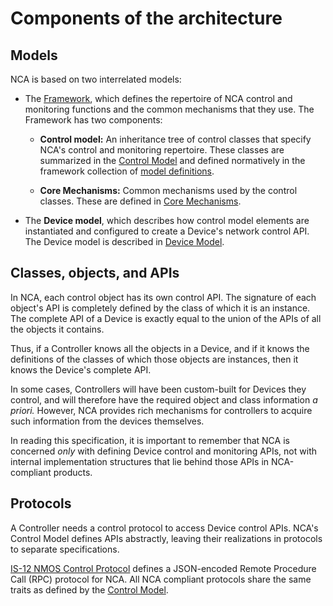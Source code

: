 # Components of the architecture

## Models

NCA is based on two interrelated models:

- The [Framework](https://specs.amwa.tv/ms-05-02), which defines the repertoire of NCA control and monitoring functions and the common mechanisms that they use. The Framework has two components:

  - **Control model:** An inheritance tree of control classes that specify NCA's control and monitoring repertoire. These classes are summarized in the [Control Model](Control%20Model.md) and defined normatively in the framework collection of [model definitions](https://specs.amwa.tv/ms-05-02/branches/v1.0-dev/docs/Framework.html).

  - **Core Mechanisms:** Common mechanisms used by the control classes. These are defined in [Core Mechanisms](Core%20Mechanisms.md).

- The **Device model**, which describes how control model elements are instantiated and configured to create a Device's network control API. The Device model is described in [Device Model](Device%20Model.md).

## Classes, objects, and APIs

In NCA, each control object has its own control API. The signature of each object's API is completely defined by the class of which it is an instance. The complete API of a Device is exactly equal to the union of the APIs of all the objects it contains.

Thus, if a Controller knows all the objects in a Device, and if it knows the definitions of the classes of which those objects are instances, then it knows the Device's complete API.

In some cases, Controllers will have been custom-built for Devices they control, and will therefore have the required object and class information _a priori._ However, NCA provides rich mechanisms for controllers to acquire such information from the devices themselves.

In reading this specification, it is important to remember that NCA is concerned _only_ with defining Device control and monitoring APIs, not with internal implementation structures that lie behind those APIs in NCA-compliant products.

## Protocols

A Controller needs a control protocol to access Device control APIs. NCA's Control Model defines APIs abstractly, leaving their realizations in protocols to separate specifications.

[IS-12 NMOS Control Protocol](https://specs.amwa.tv/is-12) defines a JSON-encoded Remote Procedure Call (RPC) protocol for NCA. All NCA compliant protocols share the same traits as defined by the [Control Model](Control%20Model.md).
